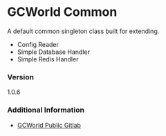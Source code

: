 # GCWorld Common

A default common singleton class built for extending.

  - Config Reader
  - Simple Database Handler
  - Simple Redis Handler

### Version
1.0.6

### Additional Information

* [GCWorld Public Gitlab](https://gitlab.konghack.com/groups/GCWorld)
